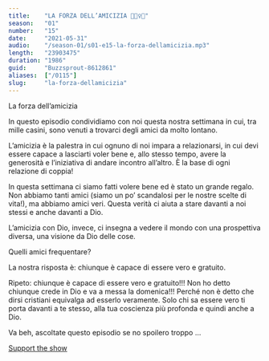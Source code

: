 ```yaml
---
title:    "LA FORZA DELL’AMICIZIA 💪🙋‍♀️🥰"
season:   "01"
number:   "15"
date:     "2021-05-31"
audio:    "/season-01/s01-e15-la-forza-dellamicizia.mp3"
length:   "23903475"
duration: "1986"
guid:     "Buzzsprout-8612861"
aliases:  ["/0115"]
slug:     "la-forza-dellamicizia"
---
```

La forza dell’amicizia

In questo episodio condividiamo con noi questa nostra settimana in cui, tra mille casini, sono venuti a trovarci degli amici da molto lontano.

L’amicizia è la palestra in cui ognuno di noi impara a relazionarsi, in cui devi essere capace a lasciarti voler bene e, allo stesso tempo, avere la generosità e l’iniziativa di andare incontro all’altro. È la base di ogni relazione di coppia!

In questa settimana ci siamo fatti volere bene ed è stato un grande regalo. Non abbiamo tanti amici (siamo un po’ scandalosi per le nostre scelte di vita!), ma abbiamo amici veri. Questa verità ci aiuta a stare davanti a noi stessi e anche davanti a Dio.

L’amicizia con Dio, invece, ci insegna a vedere il mondo con una prospettiva diversa, una visione da Dio delle cose.

Quelli amici frequentare?

La nostra risposta è: chiunque è capace di essere vero e gratuito.

Ripeto: chiunque è capace di essere vero e gratuito!!! Non ho detto chiunque crede in Dio e va a messa la domenica!!! Perché non è detto che dirsi cristiani equivalga ad esserlo veramente. Solo chi sa essere vero ti porta davanti a te stesso, alla tua coscienza più profonda e quindi anche a Dio.

Va beh, ascoltate questo episodio se no spoilero troppo ...

[Support the show](https://bit.ly/offri-un-caffe)
                